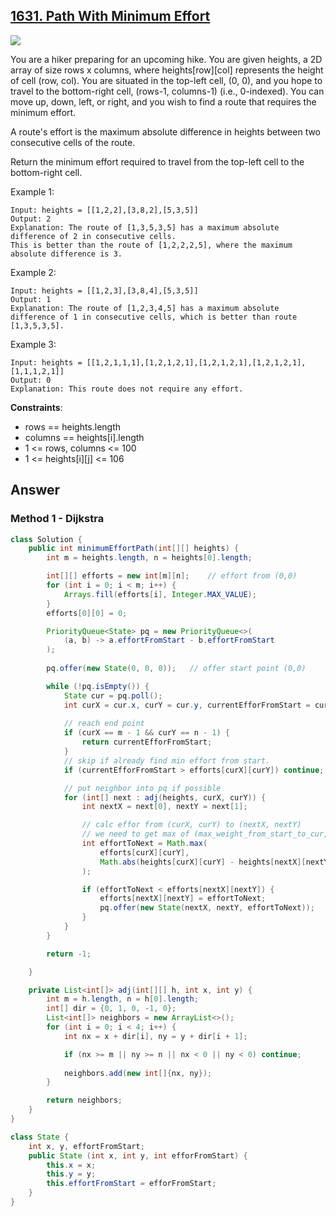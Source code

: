 ## [1631. Path With Minimum Effort](https://leetcode.com/problems/path-with-minimum-effort/description/)

![](https://github.com/weltond/DataStructure/blob/master/medium.PNG)

You are a hiker preparing for an upcoming hike. You are given heights, a 2D array of size rows x columns, where heights[row][col] represents the height of cell (row, col). You are situated in the top-left cell, (0, 0), and you hope to travel to the bottom-right cell, (rows-1, columns-1) (i.e., 0-indexed). You can move up, down, left, or right, and you wish to find a route that requires the minimum effort.

A route's effort is the maximum absolute difference in heights between two consecutive cells of the route.

Return the minimum effort required to travel from the top-left cell to the bottom-right cell.

 

Example 1:
```
Input: heights = [[1,2,2],[3,8,2],[5,3,5]]
Output: 2
Explanation: The route of [1,3,5,3,5] has a maximum absolute difference of 2 in consecutive cells.
This is better than the route of [1,2,2,2,5], where the maximum absolute difference is 3.
```

Example 2:
```
Input: heights = [[1,2,3],[3,8,4],[5,3,5]]
Output: 1
Explanation: The route of [1,2,3,4,5] has a maximum absolute difference of 1 in consecutive cells, which is better than route [1,3,5,3,5].
```
Example 3:

```
Input: heights = [[1,2,1,1,1],[1,2,1,2,1],[1,2,1,2,1],[1,2,1,2,1],[1,1,1,2,1]]
Output: 0
Explanation: This route does not require any effort.
 ```

**Constraints**:

- rows == heights.length
- columns == heights[i].length
- 1 <= rows, columns <= 100
- 1 <= heights[i][j] <= 106
## Answer
### Method 1 - Dijkstra
```java
class Solution {
    public int minimumEffortPath(int[][] heights) {
        int m = heights.length, n = heights[0].length;

        int[][] efforts = new int[m][n];    // effort from (0,0)
        for (int i = 0; i < m; i++) {
            Arrays.fill(efforts[i], Integer.MAX_VALUE);
        }
        efforts[0][0] = 0;

        PriorityQueue<State> pq = new PriorityQueue<>(
            (a, b) -> a.effortFromStart - b.effortFromStart
        );
        
        pq.offer(new State(0, 0, 0));   // offer start point (0,0)

        while (!pq.isEmpty()) {
            State cur = pq.poll();
            int curX = cur.x, curY = cur.y, currentEfforFromStart = cur.effortFromStart;
            
            // reach end point
            if (curX == m - 1 && curY == n - 1) {
                return currentEfforFromStart;
            }
            // skip if already find min effort from start.
            if (currentEfforFromStart > efforts[curX][curY]) continue;

            // put neighbor into pq if possible
            for (int[] next : adj(heights, curX, curY)) {
                int nextX = next[0], nextY = next[1];

                // calc effor from (curX, curY) to (nextX, nextY)
                // we need to get max of (max_weight_from_start_to_cur, edge_weight)
                int effortToNext = Math.max(
                    efforts[curX][curY],
                    Math.abs(heights[curX][curY] - heights[nextX][nextY])
                );

                if (effortToNext < efforts[nextX][nextY]) {
                    efforts[nextX][nextY] = effortToNext;
                    pq.offer(new State(nextX, nextY, effortToNext));
                }
            }
        }

        return -1;

    }

    private List<int[]> adj(int[][] h, int x, int y) {
        int m = h.length, n = h[0].length;
        int[] dir = {0, 1, 0, -1, 0};
        List<int[]> neighbors = new ArrayList<>();
        for (int i = 0; i < 4; i++) {
            int nx = x + dir[i], ny = y + dir[i + 1];

            if (nx >= m || ny >= n || nx < 0 || ny < 0) continue;
            
            neighbors.add(new int[]{nx, ny});
        }

        return neighbors;
    }
}

class State {
    int x, y, effortFromStart;
    public State (int x, int y, int efforFromStart) {
        this.x = x;
        this.y = y;
        this.effortFromStart = efforFromStart;
    }
}
```
